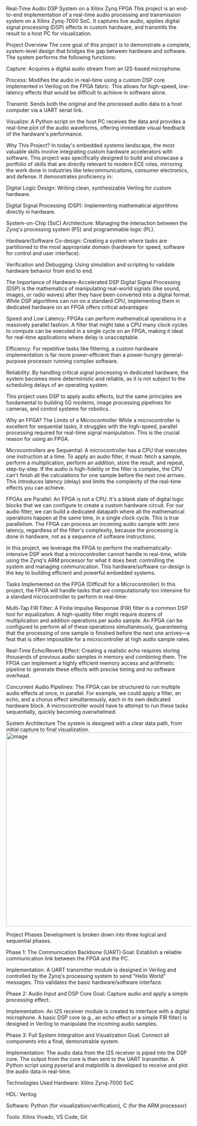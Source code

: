 Real-Time Audio DSP System on a Xilinx Zynq FPGA
This project is an end-to-end implementation of a real-time audio processing and transmission system on a Xilinx Zynq-7000 SoC. It captures live audio, applies digital signal processing (DSP) effects in custom hardware, and transmits the result to a host PC for visualization.

Project Overview
The core goal of this project is to demonstrate a complete, system-level design that bridges the gap between hardware and software. The system performs the following functions:

Capture: Acquires a digital audio stream from an I2S-based microphone.

Process: Modifies the audio in real-time using a custom DSP core implemented in Verilog on the FPGA fabric. This allows for high-speed, low-latency effects that would be difficult to achieve in software alone.

Transmit: Sends both the original and the processed audio data to a host computer via a UART serial link.

Visualize: A Python script on the host PC receives the data and provides a real-time plot of the audio waveforms, offering immediate visual feedback of the hardware's performance.

Why This Project?
In today's embedded systems landscape, the most valuable skills involve integrating custom hardware accelerators with software. This project was specifically designed to build and showcase a portfolio of skills that are directly relevant to modern ECE roles, mirroring the work done in industries like telecommunications, consumer electronics, and defense. It demonstrates proficiency in:

Digital Logic Design: Writing clean, synthesizable Verilog for custom hardware.

Digital Signal Processing (DSP): Implementing mathematical algorithms directly in hardware.

System-on-Chip (SoC) Architecture: Managing the interaction between the Zynq's processing system (PS) and programmable logic (PL).

Hardware/Software Co-design: Creating a system where tasks are partitioned to the most appropriate domain (hardware for speed, software for control and user interface).

Verification and Debugging: Using simulation and scripting to validate hardware behavior from end to end.

The Importance of Hardware-Accelerated DSP
Digital Signal Processing (DSP) is the mathematics of manipulating real-world signals (like sound, images, or radio waves) after they have been converted into a digital format. While DSP algorithms can run on a standard CPU, implementing them in dedicated hardware on an FPGA offers critical advantages:

Speed and Low Latency: FPGAs can perform mathematical operations in a massively parallel fashion. A filter that might take a CPU many clock cycles to compute can be executed in a single cycle on an FPGA, making it ideal for real-time applications where delay is unacceptable.

Efficiency: For repetitive tasks like filtering, a custom hardware implementation is far more power-efficient than a power-hungry general-purpose processor running complex software.

Reliability: By handling critical signal processing in dedicated hardware, the system becomes more deterministic and reliable, as it is not subject to the scheduling delays of an operating system.

This project uses DSP to apply audio effects, but the same principles are fundamental to building 5G modems, image processing pipelines for cameras, and control systems for robotics.

Why an FPGA? The Limits of a Microcontroller
While a microcontroller is excellent for sequential tasks, it struggles with the high-speed, parallel processing required for real-time signal manipulation. This is the crucial reason for using an FPGA.

Microcontrollers are Sequential: A microcontroller has a CPU that executes one instruction at a time. To apply an audio filter, it must: fetch a sample, perform a multiplication, perform an addition, store the result, and repeat, step-by-step. If the audio is high-fidelity or the filter is complex, the CPU can't finish all the calculations for one sample before the next one arrives. This introduces latency (delay) and limits the complexity of the real-time effects you can achieve.

FPGAs are Parallel: An FPGA is not a CPU. It's a blank slate of digital logic blocks that we can configure to create a custom hardware circuit. For our audio filter, we can build a dedicated datapath where all the mathematical operations happen at the same time, in a single clock cycle. This is true parallelism. The FPGA can process an incoming audio sample with zero latency, regardless of the filter's complexity, because the processing is done in hardware, not as a sequence of software instructions.

In this project, we leverage the FPGA to perform the mathematically-intensive DSP work that a microcontroller cannot handle in real-time, while using the Zynq's ARM processor for what it does best: controlling the system and managing communication. This hardware/software co-design is the key to building efficient and powerful embedded systems.

Tasks Implemented on the FPGA (Difficult for a Microcontroller)
In this project, the FPGA will handle tasks that are computationally too intensive for a standard microcontroller to perform in real-time:

Multi-Tap FIR Filter: A Finite Impulse Response (FIR) filter is a common DSP tool for equalization. A high-quality filter might require dozens of multiplication and addition operations per audio sample. An FPGA can be configured to perform all of these operations simultaneously, guaranteeing that the processing of one sample is finished before the next one arrives—a feat that is often impossible for a microcontroller at high audio sample rates.

Real-Time Echo/Reverb Effect: Creating a realistic echo requires storing thousands of previous audio samples in memory and combining them. The FPGA can implement a highly efficient memory access and arithmetic pipeline to generate these effects with precise timing and no software overhead.

Concurrent Audio Pipelines: The FPGA can be structured to run multiple audio effects at once, in parallel. For example, we could apply a filter, an echo, and a chorus effect simultaneously, each in its own dedicated hardware block. A microcontroller would have to attempt to run these tasks sequentially, quickly becoming overwhelmed.

System Architecture
The system is designed with a clear data path, from initial capture to final visualization.
<img width="701" height="528" alt="image" src="https://github.com/user-attachments/assets/6405751a-5854-4bbf-b245-bb4af4e951c2" />

Project Phases
Development is broken down into three logical and sequential phases.

Phase 1: The Communication Backbone (UART)
Goal: Establish a reliable communication link between the FPGA and the PC.

Implementation: A UART transmitter module is designed in Verilog and controlled by the Zynq's processing system to send "Hello World" messages. This validates the basic hardware/software interface.

Phase 2: Audio Input and DSP Core
Goal: Capture audio and apply a simple processing effect.

Implementation: An I2S receiver module is created to interface with a digital microphone. A basic DSP core (e.g., an echo effect or a simple FIR filter) is designed in Verilog to manipulate the incoming audio samples.

Phase 3: Full System Integration and Visualization
Goal: Connect all components into a final, demonstrable system.

Implementation: The audio data from the I2S receiver is piped into the DSP core. The output from the core is then sent to the UART transmitter. A Python script using pyserial and matplotlib is developed to receive and plot the audio data in real-time.

Technologies Used
Hardware: Xilinx Zynq-7000 SoC

HDL: Verilog

Software: Python (for visualization/verification), C (for the ARM processor)

Tools: Xilinx Vivado, VS Code, Git
